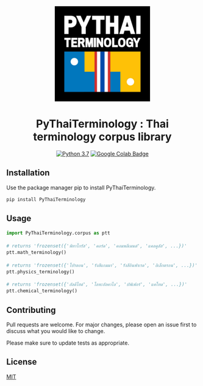 <div align="center">
  <img src="https://github.com/khunfloat/pythaiterminology/blob/main/PyThaiTerminology_logo.jpg" widtd=250 height=250/>
  <h1>PyThaiTerminology : Thai terminology corpus library</h1>
  <!--<a href="https://pypi.python.org/pypi/pythainlp"><img alt="pypi" src="https://img.shields.io/pypi/v/pythainlp.svg"/></a>--!>
  <a href="https://www.python.org/downloads/release/python-370/"><img alt="Python 3.7" src="https://img.shields.io/badge/python-3.7-blue.svg"/></a>
  <a href="https://colab.research.google.com/github/PyThaiNLP/tutorials/blob/master/source/notebooks/pythainlp_get_started.ipynb"><img alt="Google Colab Badge" src="https://badgen.net/badge/Launch%20Quick%20Start%20Guide/on%20Google%20Colab/blue?icon=terminal"/></a>
</div>

## Installation

Use the package manager pip to install PyThaiTerminology.

```bash
pip install PyThaiTerminology
```

## Usage

```python
import PyThaiTerminology.corpus as ptt

# returns 'frozenset({'พิทาโกรัส', 'คอร์ด', 'คอมพลีเมนต์', 'แคลคูลัส', ...})'
ptt.math_terminology()

# returns 'frozenset({'โปรตอน', 'รังสีแกมมา', 'รังสีอินฟาเรด', 'อิเล็กตรอน', ...})'
ptt.physics_terminology()

# returns 'frozenset({'อัลดีไฮด์', 'โลหะอัลคาไล', 'บัฟเฟอร์', 'แคโทด', ...})'
ptt.chemical_terminology()
```

## Contributing
Pull requests are welcome. For major changes, please open an issue first to discuss what you would like to change.

Please make sure to update tests as appropriate.

## License
[MIT](https://choosealicense.com/licenses/mit/)
